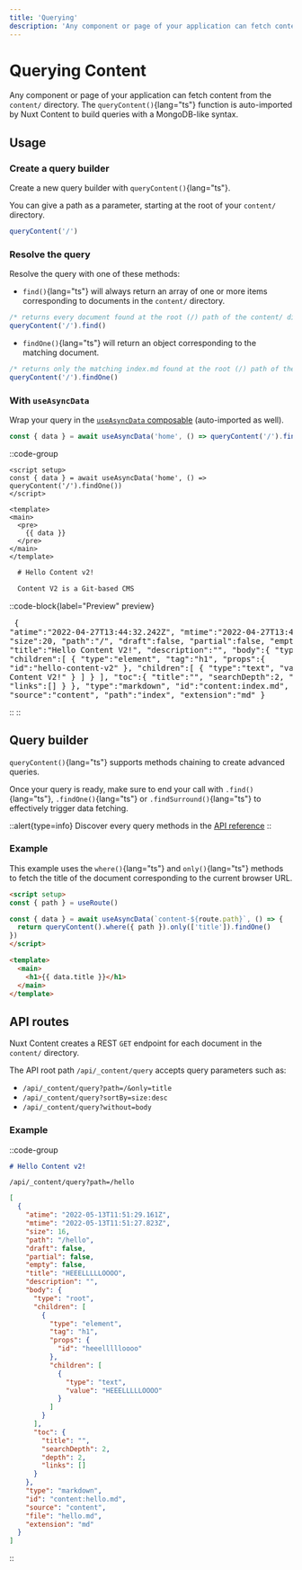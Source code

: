 ```yaml
---
title: 'Querying'
description: 'Any component or page of your application can fetch content from the content/ directory. The queryContent() function is auto-imported by Nuxt Content to build queries with a MongoDB-like syntax.'
---
```


# Querying Content

Any component or page of your application can fetch content from the `content/` directory.
The `queryContent()`{lang="ts"} function is auto-imported by Nuxt Content to build queries with a MongoDB-like syntax.

## Usage

### Create a query builder

Create a new query builder with `queryContent()`{lang="ts"}.

You can give a path as a parameter, starting at the root of your `content/` directory.

```js
queryContent('/')
```

### Resolve the query

Resolve the query with one of these methods:

- `find()`{lang="ts"} will always return an array of one or more items corresponding to documents in the `content/` directory.

```js
/* returns every document found at the root (/) path of the content/ directory */
queryContent('/').find()
```

- `findOne()`{lang="ts"} will return an object corresponding to the matching document.

```js
/* returns only the matching index.md found at the root (/) path of the content/ directory */
queryContent('/').findOne()
```

### With `useAsyncData`

Wrap your query in the [`useAsyncData` composable](https://v3.nuxtjs.org/api/composables/use-async-data) (auto-imported as well).

```js
const { data } = await useAsyncData('home', () => queryContent('/').findOne())
```

::code-group

  ```vue [app.vue]
  <script setup>
  const { data } = await useAsyncData('home', () => queryContent('/').findOne())
  </script>

  <template>
  <main>
    <pre>
      {{ data }}
    </pre>
  </main>
  </template>
  ```

  ```md [content/index.md]
    # Hello Content v2!

    Content V2 is a Git-based CMS
  ```

  ::code-block{label="Preview" preview}
    <pre>
    {
      "atime":"2022-04-27T13:44:32.242Z",
      "mtime":"2022-04-27T13:44:31.510Z",
      "size":20,
      "path":"/",
      "draft":false,
      "partial":false,
      "empty":false,
      "title":"Hello Content V2!",
      "description":"",
      "body":{
        "type":"root",
        "children":[
          {
              "type":"element",
              "tag":"h1",
              "props":{
                "id":"hello-content-v2"
              },
              "children":[
                {
                    "type":"text",
                    "value":"Hello Content V2!"
                }
              ]
          }
        ],
        "toc":{
          "title":"",
          "searchDepth":2,
          "depth":2,
          "links":[]
        }
      },
      "type":"markdown",
      "id":"content:index.md",
      "source":"content",
      "path":"index",
      "extension":"md"
    }
    </pre>
  ::
::

## Query builder

`queryContent()`{lang="ts"} supports methods chaining to create advanced queries.

Once your query is ready, make sure to end your call with `.find()`{lang="ts"}, `.findOne()`{lang="ts"} or `.findSurround()`{lang="ts"} to effectively trigger data fetching.

::alert{type=info}
Discover every query methods in the [API reference](/api/query-content)
::

### Example

This example uses the `where()`{lang="ts"} and `only()`{lang="ts"} methods to fetch the title of the document corresponding to the current browser URL.

```html
<script setup>
const { path } = useRoute()

const { data } = await useAsyncData(`content-${route.path}`, () => {
  return queryContent().where({ path }).only(['title']).findOne()
})
</script>

<template>
  <main>
    <h1>{{ data.title }}</h1>
  </main>
</template>
```

## API routes

Nuxt Content creates a REST `GET` endpoint for each document in the `content/` directory.

The API root path `/api/_content/query` accepts query parameters such as:

- `/api/_content/query?path=/&only=title`
- `/api/_content/query?sortBy=size:desc`
- `/api/_content/query?without=body`

### Example

::code-group

```md [content/hello.md]
# Hello Content v2!
```

```text [Endpoint]
/api/_content/query?path=/hello
```

```json [Response]
[
  {
    "atime": "2022-05-13T11:51:29.161Z",
    "mtime": "2022-05-13T11:51:27.823Z",
    "size": 16,
    "path": "/hello",
    "draft": false,
    "partial": false,
    "empty": false,
    "title": "HEEELLLLLOOOO",
    "description": "",
    "body": {
      "type": "root",
      "children": [
        {
          "type": "element",
          "tag": "h1",
          "props": {
            "id": "heeellllloooo"
          },
          "children": [
            {
              "type": "text",
              "value": "HEEELLLLLOOOO"
            }
          ]
        }
      ],
      "toc": {
        "title": "",
        "searchDepth": 2,
        "depth": 2,
        "links": []
      }
    },
    "type": "markdown",
    "id": "content:hello.md",
    "source": "content",
    "file": "hello.md",
    "extension": "md"
  }
]
```

::
